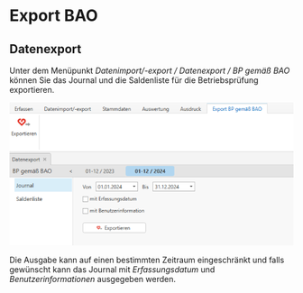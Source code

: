 # Export BAO

## Datenexport


Unter dem Menüpunkt *Datenimport/-export / Datenexport / BP gemäß* *BAO* können Sie das Journal und die Saldenliste für die Betriebsprüfung exportieren.


![Datenexport BAO](img/image.png)


Die Ausgabe kann auf einen bestimmten Zeitraum eingeschränkt und falls gewünscht kann das Journal mit *Erfassungsdatum* und *Benutzerinformationen* ausgegeben werden.

